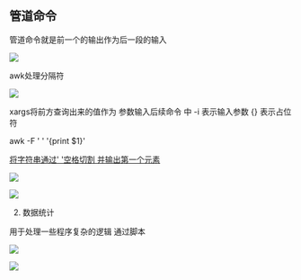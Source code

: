## 管道命令

管道命令就是前一个的输出作为后一段的输入

![](C:\Users\Administrator\AppData\Roaming\marktext\images\2023-11-26-10-57-32-image.png)

awk处理分隔符

![](C:\Users\Administrator\AppData\Roaming\marktext\images\2023-11-26-11-01-36-image.png)

xargs将前方查询出来的值作为 参数输入后续命令 中 -i 表示输入参数 {} 表示占位符

awk -F ' ' '{print $1}'  

<u>将字符串通过' '空格切割 并输出第一个元素</u>

![](C:\Users\Administrator\AppData\Roaming\marktext\images\2023-11-26-11-07-34-image.png)

![](C:\Users\Administrator\AppData\Roaming\marktext\images\2023-11-26-11-09-15-image.png)

2. 数据统计 

用于处理一些程序复杂的逻辑 通过脚本

![](C:\Users\Administrator\AppData\Roaming\marktext\images\2023-11-26-11-16-29-image.png)

![](C:\Users\Administrator\AppData\Roaming\marktext\images\2023-11-26-11-16-34-image.png)
